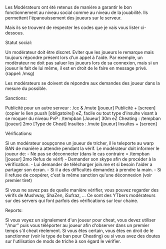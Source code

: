 Les Modérateurs ont été retenus de manière a garantir le bon fonctionnement au niveau social comme au niveau de la jouabilité.
Ils permettent l'épanouissement des joueurs sur le serveur.

Mais ils se trouvent de respecter les codes que je vais vous lister ci-dessous.

  Statut social:
  
Un modérateur doit être discret. Eviter que les joueurs le remarque mais toujours répondre présent lors d'un appel à l'aide.
Par exemple, un modérateur ne doit pas saluer les joueurs lors de sa connexion, mais si un joueur le fait de lui même, il est en droit de
le faire en message privé. (rappel: /msg)

Les modérateurs se doivent de répondre aux demandes des joueur dans la mesure du possible.

  Sanctions:
  
Publicité pour un autre serveur : /cc & /mute [joueur] Publicité + [screen] (copier le lien puush [obligatoire])
eZ, facile ou tout type d'insulte visant à se moquer du niveau PvP : /tempban [Joueur] 30m eZ
Cheating : /tempban [joueur] 2mo [Type de Cheat]
Insultes : /mute [joueur] Insultes + [screen]

  Vérifications:
  
Si un modérateur soupçonne un joueur de tricher, il le teleporte au warp BAN de manière a attendre pendant la vérif.
Le modérateur doit informer le joueur de: - Ne pas se déconnecter (dans le cas contraire = /tempban [joueur] 2mo Refus de vérif)
                                          - Demander son skype afin de procéder à la vérification.
                                          - Lui demander de télécharger join.me et si besoin l'aider a partager son écran.
                                          - Si il a des difficultés demandez à prendre la main.
                                          - Si il refuse de coopérer, c'est la même sanction qu'une déconnexion (voir premier tiret)
                                          
Si vous ne savez pas de quelle manière vérifier, vous pouvez regarder des vérifs de Mushway, ShaZen, iSufraz, ... 
Ce sont des YTbers modérateurs sur des servers qui font parfois des vérifications sur leur chaine.

  Reports:
  
Si vous voyez un signalement d'un joueur pour cheat, vous devez utiliser "/mur" puis vous téléporter au joueur afin d'observer dans un premier temps s'il cheat réelement.
Si vous êtes certain, vous êtes en droit de le sanctionner (voir le type de ban pour Cheating) ou si vous avez des doutes sur l'utilisation de mods de triche à son égard le vérifier.
